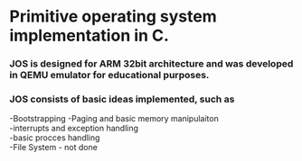 # Primitive operating system implementation in C.

### JOS is designed for ARM 32bit architecture and was developed in QEMU emulator for educational purposes.

### JOS consists of basic ideas implemented, such as 

-Bootstrapping
-Paging and basic memory manipulaiton  
-interrupts and exception handling  
-basic procces handling  
-File System - not done  
